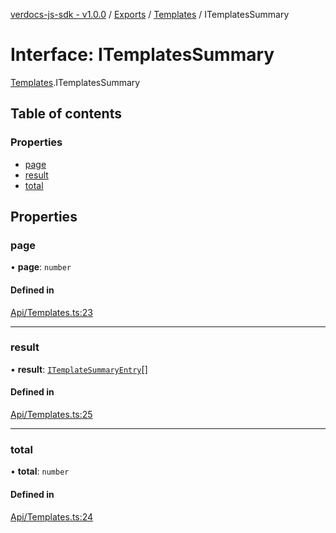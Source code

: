 [verdocs-js-sdk - v1.0.0](../README.md) / [Exports](../modules.md) / [Templates](../modules/Templates.md) / ITemplatesSummary

# Interface: ITemplatesSummary

[Templates](../modules/Templates.md).ITemplatesSummary

## Table of contents

### Properties

- [page](Templates.ITemplatesSummary.md#page)
- [result](Templates.ITemplatesSummary.md#result)
- [total](Templates.ITemplatesSummary.md#total)

## Properties

### page

• **page**: `number`

#### Defined in

[Api/Templates.ts:23](https://github.com/Verdocs/js-sdk/blob/6ec87bd/src/Api/Templates.ts#L23)

___

### result

• **result**: [`ITemplateSummaryEntry`](Templates.ITemplateSummaryEntry.md)[]

#### Defined in

[Api/Templates.ts:25](https://github.com/Verdocs/js-sdk/blob/6ec87bd/src/Api/Templates.ts#L25)

___

### total

• **total**: `number`

#### Defined in

[Api/Templates.ts:24](https://github.com/Verdocs/js-sdk/blob/6ec87bd/src/Api/Templates.ts#L24)
